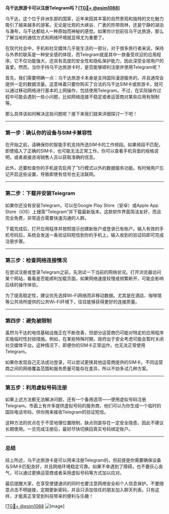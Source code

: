 **乌干达旅游卡可以注册Telegram吗？[[TG💪+ @esim1088](https://t.me/s/esim1088)]**

乌干达，这个位于非洲东部的国家，近年来因其丰富的自然景观和独特的文化魅力吸引了越来越多的游客。无论是壮观的大峡谷、广袤的热带雨林，还是宁静的湖泊与瀑布，乌干达都给人一种原始而神秘的感觉。如果你计划前往乌干达旅游，那么了解当地的通信方式和网络环境就显得尤为重要了。

在现代社会中，手机和社交媒体几乎是生活的一部分。对于很多旅行者来说，保持与外界的联系是一种安全感的体现，而Telegram就是其中一款备受欢迎的应用程序。它不仅功能强大，还具有高度的安全性和隐私保护能力，因此深受全球用户的喜爱。然而，当你手持乌干达旅游卡时，是否能够顺利注册并使用Telegram呢？

首先，我们需要明确一点：乌干达旅游卡本身是支持国际漫游服务的，并且通常会提供一定的数据流量。这意味着只要你购买了合法的乌干达SIM卡或旅游卡，就可以通过移动网络进行基本的上网操作，包括使用Telegram。不过，在实际操作过程中可能会遇到一些小问题，比如网络连接不稳定或者运营商对某些应用有限制等。

那么具体该如何解决这些问题呢？接下来我们就来详细探讨一下吧！

---

### **第一步：确认你的设备与SIM卡兼容性**
在开始之前，请确保你的智能手机支持所选SIM卡的工作频段。如果频段不匹配，即使插入了正确的SIM卡，也可能无法正常工作。你可以查看手机背面的规格说明，或者直接咨询销售人员以获取准确的信息。

此外，还要检查你的手机是否启用了飞行模式以外的数据服务功能。有时候用户忘记开启这些设置，导致即使有信号也无法联网。

---

### **第二步：下载并安装Telegram**
如果你还没有安装Telegram，可以在Google Play Store（安卓）或Apple App Store（iOS）上搜索“Telegram”并下载最新版本。这款软件界面简洁友好，而且完全免费，非常适合需要快速沟通的人群。

下载完成后，打开应用程序并按照提示创建新账户或登录已有账户。输入有效的手机号码后，系统会发送一条验证码短信到你的手机上。输入收到的验证码即可完成注册步骤。

---

### **第三步：检查网络连接情况**
在尝试注册或登录Telegram之前，先测试一下当前的网络状况。打开浏览器访问某个网站，看看是否能顺利加载页面。如果网络速度较慢或频繁断开，可能会影响后续的操作体验。

为了提高稳定性，建议优先选择Wi-Fi网络而非移动数据。尤其是在酒店、咖啡馆等公共场所提供的公共Wi-Fi环境下，往往能够获得更好的连接质量。

---

### **第四步：避免被限制**
虽然乌干达的电信基础设施正在不断改善，但部分运营商仍可能对特定的应用程序实施临时性封锁措施。例如，在某些特殊时期，政府出于安全考虑可能会暂时关闭社交媒体平台。这种情况下，即便你的SIM卡正常运作，也无法正常使用Telegram。

如果你发现自己无法成功登录，可以尝试更换其他运营商提供的SIM卡。不同运营商之间的网络覆盖范围和服务质量可能存在差异，所以不妨多试几种方案。

---

### **第五步：利用虚拟号码注册**
如果上述方法都无法解决问题，还有一个备用选项——使用虚拟号码注册Telegram。市面上有许多提供虚拟号码的服务商，他们可以为你生成一个临时的国际电话号码，供你用来接收Telegram的验证短信。

这种方法的优点在于不受地理位置限制，缺点则是存在一定安全隐患，因此不建议长期使用。一旦完成注册后，最好尽快切换回真实号码绑定账户。

---

### **总结**
综上所述，乌干达旅游卡是可以用来注册Telegram的，但前提是你需要确保设备与SIM卡匹配良好，并且网络环境稳定可靠。如果不幸遇到了障碍，也不要灰心丧气，可以通过更换运营商或者采用虚拟号码等方式加以应对。

最后提醒大家，在享受便捷通讯的同时也要注意网络安全和个人信息保护。不要随意点击不明链接，定期更新密码，并且只添加信任的朋友加入聊天列表。只有这样，才能真正享受到科技带来的便利与乐趣！

[[TG💪+ @esim1088](https://t.me/s/esim1088) ![Image](https://i.postimg.cc/4NQfJmqS/Snipaste-2025-05-13-00-14-12.png)]